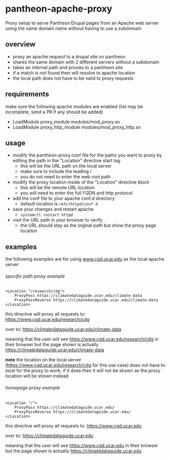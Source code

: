# pantheon-apache-proxy
Proxy setup to serve Pantheon Drupal pages from an Apache web server using the same domain name without having to use a subdomain


## overview
- proxy an apache request to a drupal site on pantheon
- shares the same domain with 2 different servers without a subdomain 
- takes an internal path and proxies to a pantheon site
- if a match is not found then will resolve to apache location
- the local path does not have to be valid to proxy requests

## requirements
make sure the following apache modules are enabled (list may be incomplete, send a PR if any should be added)
- LoadModule proxy_module modules/mod_proxy.so
- LoadModule proxy_http_module modules/mod_proxy_http.so


## usage
- modify the pantheon-proxy.conf file for the paths you want to proxy by editing the path in the "Location" directive start tag
  - this will be the URL path on the local server
  - make sure to include the leading /
  - you do not need to enter the web root path
- modify the proxy location inside of the "Location" directive block
  - this will be the remote URL location
  - you will need to enter the full FQDN and http protocol
- add the conf file to your apache conf.d directory
  - default location is `/etc/httpd/conf.d`
- save your changes and restart apache
  - `systemctl restart httpd`
- visit the URL path in your browser to verify
  - the URL should stay as the orginal path but show the proxy page location


## examples
the following examples are for using www.cgd.ucar.edu as the local apache server

###### specific path proxy example
	<Location "/research/cdg">
		ProxyPass https://climatedataguide.ucar.edu/climate-data
		ProxyPassReverse https://climatedataguide.ucar.edu/climate-data
	</Location>

this directive will proxy all requests to:
https://www.cgd.ucar.edu/research/cdg

over to:
https://climatedataguide.ucar.edu/climate-data

meaning that the user will see https://www.cgd.ucar.edu/research/cdg in their browser but the page shown is actually https://climatedataguide.ucar.edu/climate-data

**note** the location on the local server (https://www.cgd.ucar.edu/research/cdg for this use case) does not have to exist for the proxy to work, if it does then it will not be shown as the proxy location will be shown instead


###### homepage proxy example
	<Location "/">
		ProxyPass https://climatedataguide.ucar.edu/
		ProxyPassReverse https://climatedataguide.ucar.edu/
	</Location>

this directive will proxy all requests to:
https://www.cgd.ucar.edu

over to:
https://climatedataguide.ucar.edu

meaning that the user will see https://www.cgd.ucar.edu in their browser but the page shown is actually https://climatedataguide.ucar.edu